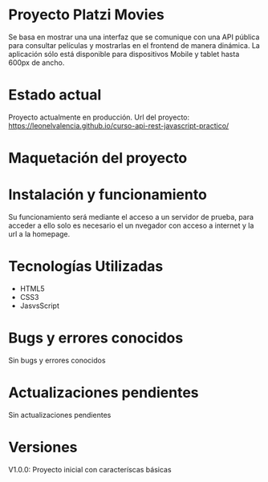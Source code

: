 # Proyecto Platzi Movies
Se basa en mostrar una una interfaz que se comunique con una API pública para consultar películas y mostrarlas en el frontend de manera dinámica. La aplicación sólo está disponible para dispositivos Mobile y tablet hasta 600px de ancho.

# Estado actual
Proyecto actualmente en producción. Url del proyecto: https://leonelvalencia.github.io/curso-api-rest-javascript-practico/

# Maquetación del proyecto

# Instalación y funcionamiento
Su funcionamiento será mediante el acceso a un servidor de prueba, para acceder a ello solo es necesario el un nvegador con acceso a internet y la url a la homepage.

# Tecnologías Utilizadas
- HTML5
- CSS3
- JasvsScript

# Bugs y errores conocidos
Sin bugs y errores conocidos

# Actualizaciones pendientes
Sin actualizaciones pendientes

# Versiones
V1.0.0: Proyecto inicial con caracteríscas básicas
